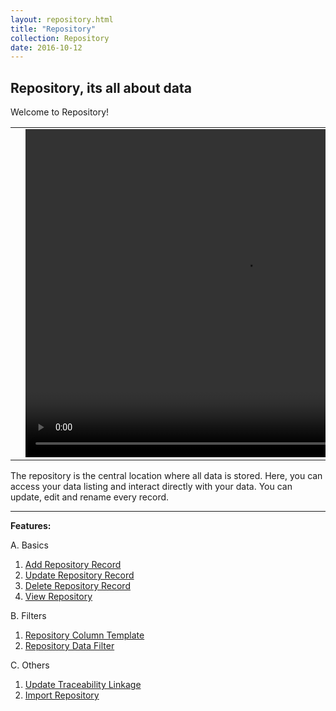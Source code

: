 ```yaml
---
layout: repository.html
title: "Repository"
collection: Repository
date: 2016-10-12
---
```

**Repository, its all about data**
---
Welcome to Repository!

<table>
<tr>
<td width="50px"></td>
<td width="700px">
<video width="700" height="525" controls>
	<source src="/assets/video/repo/repo.mp4" type="video/mp4">
	Your browser does not support the video tag.
</video>
</td>
<td width="50px"></td>
</tr>
</table>

The repository is the central location where all data is stored. Here, you can access your data listing and interact directly with your data. You can update, edit and rename every record.

---
**Features:**

A. Basics
  1. [Add Repository Record](/repository/a_Add_repository_record/Add_repository_record)
  2. [Update Repository Record](/repository/b_Update_repository_record/Update_repository_record)
  3. [Delete Repository Record](/repository/c_Delete_repository_record/Delete_repository_record)
  4. [View Repository](/repository/g_viewRepo/viewRepo)

B. Filters
  1. [Repository Column Template](/repository/e_Create_repository_column_template/Create_repository_column_template)
  2. [Repository Data Filter](/repository/f_Create_repository_data_filter/Create_repository_data_filter)

C. Others
  1. [Update Traceability Linkage](/repository/b2_Updatetraceabilitylinkage/Update_traceability_linkage)
  2. [Import Repository](repository/h_imporrRepo/importRepo)
